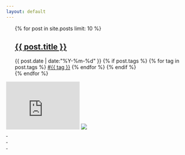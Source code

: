 ```yaml
---
layout: default
---
```


<div>
  <ul class="listing">
  {% for post in site.posts limit: 10 %}
  <article class="content">
    <section class="title">
      <h2><a href="{{ post.url }}">{{ post.title }}</a></h2>
    </section>
    <section class="meta">
    <span class="time">
      <time datetime="{{ post.date | date:"%Y-%m-%d" }}">{{ post.date | date:"%Y-%m-%d" }}</time>
    </span>
    {% if post.tags %}
    <span class="tags">
      {% for tag in post.tags %}
      <a href="/tags.html#{{ tag }}" title="{{ tag }}">#{{ tag }}</a>
      {% endfor %}
    </span>
    {% endif %}
    </section>
  </article>
  {% endfor %}
  </ul>
  <div class="sidebar">
<iframe src="http://githubbadge.appspot.com/badge/freetstar?s=1&a=0" style="border: 0;height: 130px;width: 200px;overflow: hidden;"></iframe>
<script type="text/javascript" src="http://www.douban.com/service/badge/freetstar/?show=collection&amp;select=favorite&amp;n=10&amp;columns=2" ></script> 
<script type="text/javascript"><!--
google_ad_client = "ca-pub-7623790890973408";
/* ad1 */
google_ad_slot = "7024979808";
google_ad_width = 200;
google_ad_height = 200;
//-->
</script>
<script type="text/javascript"
src="http://pagead2.googlesyndication.com/pagead/show_ads.js">
</script>
<a href='http://me.alipay.com/freetstar'> <img src='https://img.alipay.com/sys/personalprod/style/mc/btn-index.png' /> </a>
  </div>
  <div class="center">
  <a href="/archive.html" class="circle-wrapper">
  <div class="circle">&nbsp;</div>
  <div class="circle">&nbsp;</div>
  <div class="circle">&nbsp;</div>
  </a>
  </div>
</div>
